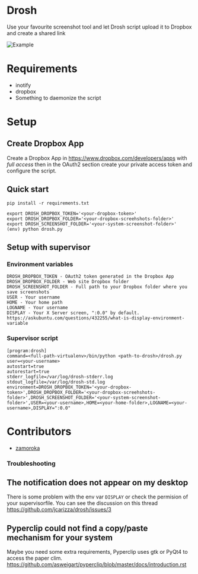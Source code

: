 # Drosh
Use your favourite screenshot tool and let Drosh script upload it to Dropbox and create a shared link


![Example](https://www.dropbox.com/s/2vz4xuksyoaqu4a/screencast.gif?dl=0&raw=true)

# Requirements

- inotify
- dropbox
- Something to daemonize the script

# Setup

## Create Dropbox App

Create a Dropbox App in https://www.dropbox.com/developers/apps with *full access* then in the OAuth2 section create your private access token and configure the script.

## Quick start
```
pip install -r requirements.txt

export DROSH_DROPBOX_TOKEN='<your-dropbox-token>'
export DROSH_DROPBOX_FOLDER='<your-dropbox-screehshots-folder>'
export DROSH_SCREENSHOT_FOLDER='<your-system-screenshot-folder>'
(env) python drosh.py
```

## Setup with supervisor

### Environment variables
```
DROSH_DROPBOX_TOKEN - OAuth2 token generated in the Dropbox App
DROSH_DROPBOX_FOLDER - Web site Dropbox folder
DROSH_SCREENSHOT_FOLDER - Full path to your Dropbox folder where you save screenshots
USER - Your username
HOME - Your home path
LOGNAME - Your username
DISPLAY - Your X Server screen, ":0.0" by default. https://askubuntu.com/questions/432255/what-is-display-environment-variable  
```


### Supervisor script
```
[program:drosh]
command=<full-path-virtualenv>/bin/python <path-to-drosh>/drosh.py
user=<your-username>
autostart=true
autorestart=true
stderr_logfile=/var/log/drosh-stderr.log
stdout_logfile=/var/log/drosh-std.log
environment=DROSH_DROPBOX_TOKEN='<your-dropbox-token>',DROSH_DROPBOX_FOLDER='<your-dropbox-screehshots-folder>',DROSH_SCREENSHOT_FOLDER='<your-system-screenshot-folder>',USER=<your-username>,HOME=<your-home-folder>,LOGNAME=<your-username>,DISPLAY=":0.0"
```


# Contributors
- [zamoroka](https://github.com/zamoroka)


### Troubleshooting

## The notification does not appear on my desktop
There is some problem with the env var `DISPLAY` or check the permision of your supervisorfile. You can see the discussion on this thread https://github.com/jcarizza/drosh/issues/3


## Pyperclip could not find a copy/paste mechanism for your system

Maybe you need some extra requirements, Pyperclip uses gtk or PyQt4 to access the paper clim. https://github.com/asweigart/pyperclip/blob/master/docs/introduction.rst

